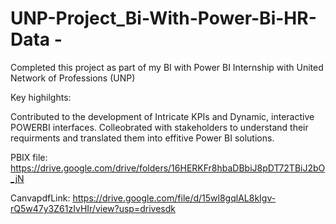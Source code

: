 # UNP-Project_Bi-With-Power-Bi-HR-Data -

Completed this project as part of my BI with Power BI Internship with United Network of Professions (UNP)

Key highilghts:

Contributed to the development of Intricate KPIs and Dynamic, interactive POWERBI interfaces.
Colleobrated with stakeholders to understand their requirments and translated them into effitive Power BI solutions.

PBIX file: https://drive.google.com/drive/folders/16HERKFr8hbaDBbiJ8pDT72TBiJ2bO_jN

CanvapdfLink: https://drive.google.com/file/d/15wl8gqlAL8kIgv-rQ5w47y3Z61zIvHIr/view?usp=drivesdk

